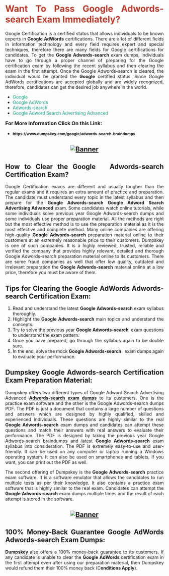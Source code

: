 <h1 style="text-align: justify;"><span style="color:#c0392b;"><strong>Want To Pass Google Adwords-search Exam Immediately?</strong></span></h1>

<p style="text-align: justify;">Google Certification is a certified status that allows individuals to be known experts in<strong> Google AdWords</strong> certifications. There are a lot of different fields in information technology and every field requires expert and special techniques, therefore there are many fields for Google certifications for candidates. To get the <strong>Google Adwords-search </strong>exam dumps, individuals have to go through a proper channel of preparing for the Google certification exam by following the recent syllabus and then clearing the exam in the first attempt. Once the Google Adwords-search is cleared, the individual would be granted the <strong>Google</strong> certified status. Since Google AdWords certifications are accepted globally and are widely recognized, therefore, candidates can get the desired job anywhere in the world.</p>

<ul>
	<li style="text-align: justify;"><span style="color:#16a085;">Google</span></li>
	<li style="text-align: justify;"><span style="color:#16a085;">Google AdWords  </span></li>
	<li style="text-align: justify;"><span style="color:#16a085;">Adwords-search</span></li>
	<li style="text-align: justify;"><span style="color:#16a085;">Google Adword Search Advertising Advanced</span></li>
</ul>

<p style="text-align: justify;"><span style="font-size:16px;"><strong>For More Information Click On this Link:</strong></span></p>

<ul>
	<li style="text-align: justify;"><span style="font-size:12px;"><strong>https://www.dumpskey.com/google/adwords-search-braindumps</strong></span></li>
</ul>

<h2 style="text-align: center;"><a href="https://www.dumpskey.com/google/adwords-search-braindumps"><img src="http://soperdoper.com/search_portal/uploads/general_banners/1562740316_Untitled_Linked_Comp_01.gif" alt="Banner"/></a></h2>

<h2 style="text-align: justify;"><strong>How to Clear the Google   Adwords-search Certification Exam?</strong></h2>

<p style="text-align: justify;">Google Certification exams are different and usually tougher than the regular exams and it requires an extra amount of practice and preparation. The candidate must understand every topic in the latest syllabus and then prepare for the <strong>Google Adwords-search Google Adword Search Advertising Advanced</strong> exam. Some candidates watch online tutorials, while some individuals solve previous year Google Adwords-search dumps and some individuals use proper preparation material. All the methods are right but the most effective method is to use the preparation material as it is the most effective and complete method. Many online companies are offering high-quality <strong>Google Adwords-search </strong>preparation material online to their customers at an extremely reasonable price to their customers. Dumpskey is one of such companies. It is a highly reviewed, trusted, reliable and verified the company that provides highly relevant, detailed and thorough Google Adwords-search preparation material online to its customers. There are some fraud companies as well that offer low quality, outdated and irrelevant preparation the <strong>Google Adwords-search </strong>material online at a low price, therefore you must be aware of them.</p>

<h2 style="text-align: justify;"><strong>Tips for Clearing the Google AdWords Adwords-search Certification Exam:</strong></h2>

<ol>
	<li style="text-align: justify;">Read and understand the latest <strong>Google Adwords-search </strong>exam syllabus thoroughly.</li>
	<li style="text-align: justify;">Highlight the<strong> Google Adwords-search </strong>main topics and understand the concepts.</li>
	<li style="text-align: justify;">Try to solve the previous year <strong>Google Adwords-search </strong> exam questions to understand the exam pattern.</li>
	<li style="text-align: justify;">Once you have prepared, go through the syllabus again to be double sure.</li>
	<li style="text-align: justify;">In the end, solve the mock <strong>Google Adwords-search  </strong> exam dumps again to evaluate your performance.</li>
</ol>

<h2 style="text-align: justify;"><strong>Dumpskey Google Adwords-search Certification Exam Preparation Material:</strong></h2>

<p style="text-align: justify;">Dumpskey offers two different types of Google Adword Search Advertising Advanced <strong><a href="https://www.dumpskey.com/google/adwords-search-braindumps">Adwords-search exam dumps</a></strong> to its customers. One is the practice exam software and the other is the Google Adwords-search dumps PDF. The PDF is just a document that contains a large number of questions and answers which are designed by highly qualified, skilled and experienced individuals. These questions are highly similar to the real <strong>Google Adwords-search</strong> exam dumps and candidates can attempt these questions and match their answers with real answers to evaluate their performance. The PDF is designed by taking the previous year Google Adwords-search braindumps and latest <strong>Google Adwords-search </strong>exam syllabus into consideration. The PDF is extremely easy-to-use and user-friendly. It can be used on any computer or laptop running a Windows operating system. It can also be used on smartphones and tablets. If you want, you can print out the PDF as well.</p>

<p style="text-align: justify;">The second offering of Dumpskey is the<strong> Google Adwords-search</strong> practice exam software. It is a software emulator that allows the candidates to run multiple tests as per their knowledge. It also contains a practice exam software that is highly similar to the real exam. Candidates can attempt the<strong> Google Adwords-search</strong> exam dumps multiple times and the result of each attempt is stored in the software.</p>

<h2 style="text-align: center;"><a href="https://www.dumpskey.com/google/adwords-search-braindumps"><img src="http://soperdoper.com/search_portal/uploads/general_banners/1562743625_8ppZk49y_HM0oke96j0cic4OdOo.jpg" alt="Banner"/></a></h2>

<h2 style="text-align: justify;"><strong>100% Money-Back Guarantee Google AdWords Adwords-search Exam Dumps:</strong></h2>

<p style="text-align: justify;"><strong>Dumpskey </strong>also offers a 100% money-back guarantee to its customers. If any candidate is unable to clear the <strong>Google AdWords </strong>certification exam in the first attempt even after using our preparation material, then Dumpskey would refund them their 100% money back (C<strong>onditions Apply</strong>).</p>
